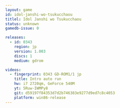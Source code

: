 ```yaml
---
layout: game
id: idol-janshi-wo-tsukucchaou
titlel: Idol Janshi wo Tsukucchaou
status: unknown
gamedb-issue: 0

releases:
  - id: 0343
    region: jp
    version: 1.003
    discs: 1
    medium: gdrom

videos:
  - fingerprint: 0343 GD-ROM1/1 jp
    title: Intro auto run
    hw: i7 2720qm, GeForce 540M
    yt: 5Ruw-IWMPy8
    git: d59197f84353d7d2b746383e9277d9ed7c8c4053
    platform: win86-release
---
```


